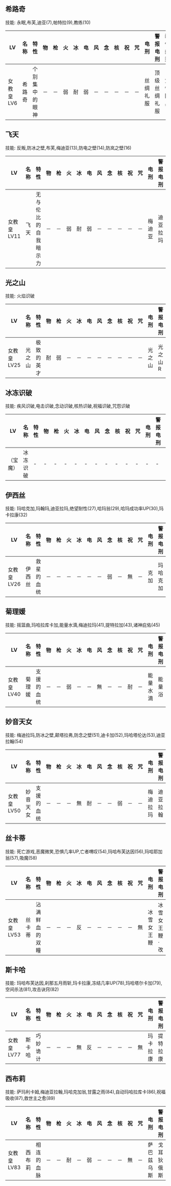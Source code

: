 ## 希路奇

技能: 永眠,布芙,迪亚(7),帕特拉(9),教练(10)

| LV   | 名称 | 特性 | 物   | 枪   | 火   | 冰   | 电   | 风   | 念   | 核   | 祝   | 咒   | 电刑 | 警报电刑 | 装备类型 |
| ---- | ---- | ---- | ---- | ---- | ---- | ---- | ---- | ---- | ---- | ---- | ---- | ---- | ---- | -------- | -------- |
|女教皇LV6|希路奇|个别集中的眼神|－|－|弱|耐|弱|－|－|－|－|－|丝绸礼服|顶级丝绸礼服|女性防具|

## 飞天

技能: 反叛,防冰之壁,布芙,梅迪亚(13),防电之壁(14),防岚之壁(16)

| LV   | 名称 | 特性 | 物   | 枪   | 火   | 冰   | 电   | 风   | 念   | 核   | 祝   | 咒   | 电刑 | 警报电刑 | 装备类型 |
| ---- | ---- | ---- | ---- | ---- | ---- | ---- | ---- | ---- | ---- | ---- | ---- | ---- | ---- | -------- | -------- |
|女教皇LV11|飞天|无与伦比的自我暗示力|－|－|弱|耐|弱|－|－|－|－|－|梅迪亚|迪亚拉玛|技能卡|

## 光之山

技能: 火焰识破

| LV   | 名称 | 特性 | 物   | 枪   | 火   | 冰   | 电   | 风   | 念   | 核   | 祝   | 咒   | 电刑 | 警报电刑 | 装备类型 |
| ---- | ---- | ---- | ---- | ---- | ---- | ---- | ---- | ---- | ---- | ---- | ---- | ---- | ---- | -------- | -------- |
|女教皇LV25|光之山|极致的英才|耐|弱|－|－|－|－|－|－|－|－|光之山|光之山R|饰品|

## 冰冻识破

技能: 疾风识破,电击识破,念动识破,核热识破,祝福识破,咒怨识破

| LV   | 名称 | 特性 | 物   | 枪   | 火   | 冰   | 电   | 风   | 念   | 核   | 祝   | 咒   | 电刑 | 警报电刑 | 装备类型 |
| ---- | ---- | ---- | ---- | ---- | ---- | ---- | ---- | ---- | ---- | ---- | ---- | ---- | ---- | -------- | -------- |
|（宝魔）|冰冻识破|-|-|-|-|-|-|-|-|-|-|-|-|-|-|

## 伊西丝

技能: 玛哈克加,玛翰玛,迪亚拉玛,绝望耐性(27),哈玛翁(29),哈玛成功率UP(30),玛卡拉康(32)

| LV   | 名称 | 特性 | 物   | 枪   | 火   | 冰   | 电   | 风   | 念   | 核   | 祝   | 咒   | 电刑 | 警报电刑 | 装备类型 |
| ---- | ---- | ---- | ---- | ---- | ---- | ---- | ---- | ---- | ---- | ---- | ---- | ---- | ---- | -------- | -------- |
|女教皇LV26|伊西丝|救星的血统|－|－|－|－|－|－|弱|－|無|－|克加|玛哈克加|技能卡|

## 菊理媛

技能: 摇篮曲,玛哈拉库卡加,能量水滴,梅迪拉玛(41),提特拉加(43),诸神庇佑(45)

| LV   | 名称 | 特性 | 物   | 枪   | 火   | 冰   | 电   | 风   | 念   | 核   | 祝   | 咒   | 电刑 | 警报电刑 | 装备类型 |
| ---- | ---- | ---- | ---- | ---- | ---- | ---- | ---- | ---- | ---- | ---- | ---- | ---- | ---- | -------- | -------- |
|女教皇LV40|菊理媛|支援的血统|－|－|弱|－|－|無|－|－|耐|－|能量水滴|能量浴|技能卡|

## 妙音天女

技能: 梅迪拉玛,防冰之壁,颠塔拉弗,防念之壁(51),迪卡加(52),玛哈塔伦达(53),迪亚拉翰(54)

| LV   | 名称 | 特性 | 物   | 枪   | 火   | 冰   | 电   | 风   | 念   | 核   | 祝   | 咒   | 电刑 | 警报电刑 | 装备类型 |
| ---- | ---- | ---- | ---- | ---- | ---- | ---- | ---- | ---- | ---- | ---- | ---- | ---- | ---- | -------- | -------- |
|女教皇LV50|妙音天女|支援的血统|－|－|－|無|耐|－|－|弱|－|－|梅迪拉玛|迪亚拉翰|技能卡|

## 丝卡蒂

技能: 死亡游戏,恶魔微笑,恐惧几率UP,亡者喟叹(54),玛哈布芙达因(56),玛哈耶加翁(57),吸魔(58)

| LV   | 名称 | 特性 | 物   | 枪   | 火   | 冰   | 电   | 风   | 念   | 核   | 祝   | 咒   | 电刑 | 警报电刑 | 装备类型 |
| ---- | ---- | ---- | ---- | ---- | ---- | ---- | ---- | ---- | ---- | ---- | ---- | ---- | ---- | -------- | -------- |
|女教皇LV53|丝卡蒂|沾满鲜血的双瞳|－|－|－|反|－|－|－|－|－|無|冰雪女王鞭|冰雪女王鞭·改|杏近战|

## 斯卡哈

技能: 玛哈布芙达因,刹那五月雨斩,玛卡拉康,冻结几率UP(78),玛哈塔尔卡加(79),空间杀法(81),攻击诀窍(82)

| LV   | 名称 | 特性 | 物   | 枪   | 火   | 冰   | 电   | 风   | 念   | 核   | 祝   | 咒   | 电刑 | 警报电刑 | 装备类型 |
| ---- | ---- | ---- | ---- | ---- | ---- | ---- | ---- | ---- | ---- | ---- | ---- | ---- | ---- | -------- | -------- |
|女教皇LV77|斯卡哈|巧妙诡计|－|－|－|無|反|－|－|－|－|無|玛卡拉康|提特拉康|技能卡|

## 西布莉

技能: 萨玛利卡姆,梅迪亚拉翰,玛哈克加翁,甘露之雨(84),自动玛哈拉库卡(86),祝福吸收(87),救世主之愈(89)

| LV   | 名称 | 特性 | 物   | 枪   | 火   | 冰   | 电   | 风   | 念   | 核   | 祝   | 咒   | 电刑 | 警报电刑 | 装备类型 |
| ---- | ---- | ---- | ---- | ---- | ---- | ---- | ---- | ---- | ---- | ---- | ---- | ---- | ---- | -------- | -------- |
|女教皇LV83|西布莉|相连的血脉|－|－|耐|－|弱|－|－|－|無|－|萨巴兹乌斯|戈耳狄俄斯|会长近战|

